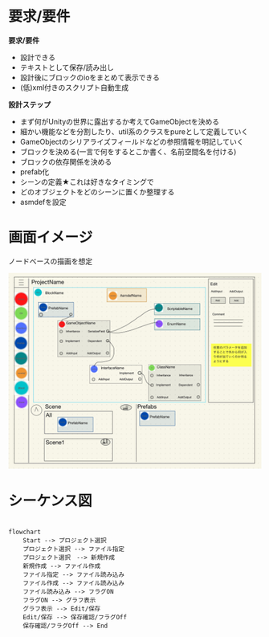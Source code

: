# 要求/要件

**要求/要件**
- 設計できる
- テキストとして保存/読み出し
- 設計後にブロックのioをまとめて表示できる
- (低)xml付きのスクリプト自動生成

**設計ステップ**
- まず何がUnityの世界に露出するか考えてGameObjectを決める
- 細かい機能などを分割したり、util系のクラスをpureとして定義していく
- GameObjectのシリアライズフィールドなどの参照情報を明記していく
- ブロックを決める(一言で何をするとこか書く、名前空間名を付ける)
- ブロックの依存関係を決める
- prefab化
- シーンの定義★これは好きなタイミングで
- どのオブジェクトをどのシーンに置くか整理する
- asmdefを設定


# 画面イメージ
ノードベースの描画を想定  

![画面検討](画面検討.jpg)


# シーケンス図

```mermaid

flowchart
    Start --> プロジェクト選択
    プロジェクト選択 --> ファイル指定
    プロジェクト選択　--> 新規作成
    新規作成 --> ファイル作成
    ファイル指定 --> ファイル読み込み
    ファイル作成 --> ファイル読み込み
    ファイル読み込み --> フラグON
    フラグON --> グラフ表示
    グラフ表示 --> Edit/保存
    Edit/保存 --> 保存確認/フラグOff
    保存確認/フラグOff --> End 
        
```